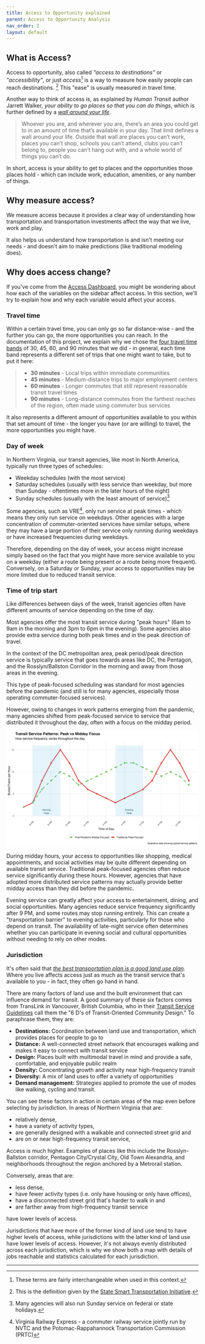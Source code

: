 ```yaml
---
title: Access to Opportunity explained
parent: Access to Opportunity Analysis
nav_order: 2
layout: default
---
```

## What is Access?

Access to opportunity, also called *"access to destinations"* or *"accessibility"*, or just *access*[^1] is a way to measure how easily people can reach destinations. [^2] This "ease" is usually measured in travel time.

Another way to think of access is, as explained by *Human Transit* author Jarrett Walker, *your ability to go places so that you can do things*, which is further defined by a *[wall around your life](https://humantransit.org/basics-access-or-the-wall-around-your-life)*.

> Whoever you are, and wherever you are, there’s an area you could get to in an amount of time
> that’s available in your day. That limit defines a wall around your life.  Outside that wall
> are places you can’t work, places you can’t shop, schools you can’t attend, clubs you can’t 
> belong to, people you can’t hang out with, and a whole world of things you can’t do.

In short, access is your ability to get to places and the opportunities those places hold - which can include work, education, amenities, or any number of things.

## Why measure access?

We measure access because it provides a clear way of understanding how transportation and transportation investments affect the way that we live, work and play. 

It also helps us understand how transportation is and isn't meeting our needs - and doesn't aim to make predictions (like traditional modeling does).

## Why does access change?

If you've come from the [Access Dashboard](https://nvtc.maps.arcgis.com/apps/dashboards/3bda02cf9d8e4a39ae666dca202d8446), you might be wondering about how each of the variables on the sidebar affect access. In this section, we'll try to explain how and why each variable would affect your access.

### Travel time

Within a certain travel time, you can only go so far distance-wise - and the further you can go, the more opportunities you can reach. In the documentation of this project, we explain why we chose the [four travel time bands](/docs/access/parameters.html) of 30, 45, 60, and 90 minutes that we did - in general, each time band represents a different set of trips that one might want to take, but to put it here:

> * **30 minutes** - Local trips within immediate communities
> * **45 minutes** - Medium-distance trips to major employment centers  
> * **60 minutes** - Longer commutes that still represent reasonable transit travel times
> * **90 minutes** - Long-distance commutes from the farthest reaches of the region, often made using commuter bus services

It also represents a different amount of opportunities available to you within that set amount of time - the longer you have (or are willing) to travel, the more opportunities you might have.

### Day of week

In Northern Virginia, our transit agencies, like most in North America, typically run three types of schedules:

* Weekday schedules (with the most service)
* Saturday schedules (usually with less service than weekday, but more than Sunday - oftentimes more in the later hours of the night)
* Sunday schedules (usually with the least amount of service)[^3]

Some agencies, such as VRE[^4], only run service at peak times - which means they only run service on weekdays. Other agencies with a large concentration of commuter-oriented services have similar setups, where they may have a large portion of their service only running during weekdays or have increased frequencies during weekdays.

Therefore, depending on the day of week, your access might increase simply based on the fact that you might have more service available to you on a weekday (either a route being present or a route being more frequent). Conversely, on a Saturday or Sunday, your access to opportunities may be more limited due to reduced transit service.

### Time of trip start

Like differences between days of the week, transit agencies often have different amounts of service depending on the time of day.

Most agencies offer the most transit service during "peak hours" (6am to 9am in the morning and 3pm to 6pm in the evening). Some agencies also provide extra service during both peak times and in the peak direction of travel.

In the context of the DC metropolitan area, peak period/peak direction service is typically service that goes towards areas like DC, the Pentagon, and the Rosslyn/Ballston Corridor in the morning and away from those areas in the evening.

This type of peak-focused scheduling was standard for most agencies before the pandemic (and still is for many agencies, especially those operating commuter-focused services).

However, owing to changes in work patterns emerging from the pandemic, many agencies shifted from peak-focused service to service that distributed it throughout the day, often with a focus on the midday period.

![Image explaining representative transit service patterns comparing peak to midday and pre and post pandemic](/assets/images/transit_service_patterns.png)

During midday hours, your access to opportunities like shopping, medical appointments, and social activities may be quite different depending on available transit service. Traditional peak-focused agencies often reduce service significantly during these hours. However, agencies that have adopted more distributed service patterns may actually provide better midday access than they did before the pandemic.

Evening service can greatly affect your access to entertainment, dining, and social opportunities. Many agencies reduce service frequency significantly after 9 PM, and some routes may stop running entirely. This can create a "transportation barrier" to evening activities, particularly for those who depend on transit. The availability of late-night service often determines whether you can participate in evening social and cultural opportunities without needing to rely on other modes.

### Jurisdiction

It's often said that *[the best transportation plan is a good land use plan](https://ssti.us/2025/07/16/the-best-transit-plan-is-a-strong-land-use-plan/)*. Where you live affects access just as much as the transit service that's available to you - in fact, they often go hand in hand.

There are many factors of land use and the built environment that can influence demand for transit. A good summary of these six factors comes from TransLink in Vancouver, British Columbia, who in their [Transit Service Guidelines](https://www.translink.ca/-/media/translink/documents/plans-and-projects/managing-the-transit-network/transit-oriented-communities/transit-services-guidelines-public-summary.pdf) call them the "6 D's of Transit-Oriented Community Design." To paraphrase them, they are:

* **Destinations:** Coordination between land use and transportation, which provides places for people to go to
* **Distance:** A well-connected street network that encourages walking and makes it easy to connect with transit service
* **Design:** Places built with multimodal travel in mind and provide a safe, comfortable, and enjoyable public realm
* **Density:** Concentrating growth and activity near high-frequency transit
* **Diversity:** A mix of land uses to offer a variety of opportunities
* **Demand management:** Strategies applied to promote the use of modes like walking, cycling and transit.

You can see these factors in action in certain areas of the map even before selecting by jurisdiction. In areas of Northern Virginia that are:

* relatively dense,
* have a variety of activity types,  
* are generally designed with a walkable and connected street grid and
* are on or near high-frequency transit service,

Access is much higher. Examples of places like this include the Rosslyn-Ballston corridor, Pentagon City/Crystal City, Old Town Alexandria, and neighborhoods throughout the region anchored by a Metrorail station.

Conversely, areas that are:

* less dense,
* have fewer activity types (i.e. only have housing or only have offices),
* have a disconnected street grid that's harder to walk in and
* are farther away from high-frequency transit service

have lower levels of access.

Jurisdictions that have more of the former kind of land use tend to have higher levels of access, while jurisdictions with the latter kind of land use have lower levels of access. However, it's not always evenly distributed across each jurisdiction, which is why we show both a map with details of jobs reachable and statistics calculated for each jurisdiction.

----

[^1]: These terms are fairly interchangeable when used in this context.

[^2]: This is the definition given by the [State Smart Transportation Initiative](https://ssti.us/measuring-accessibility/).

[^3]: Many agencies will also run Sunday service on federal or state holidays.

[^4]: Virginia Railway Express - a commuter railway service jointly run by NVTC and the Potomac-Rappahannock Transportation Commission (PRTC)